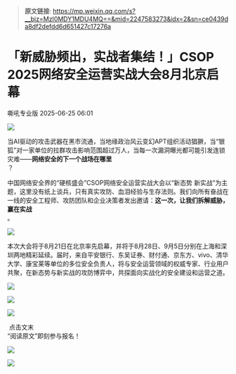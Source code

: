 > **原文链接**: https://mp.weixin.qq.com/s?__biz=MzI0MDY1MDU4MQ==&mid=2247583273&idx=2&sn=ce0439da8df2defdd6d651427c17276a

#  「新威胁频出，实战者集结！」CSOP 2025网络安全运营实战大会8月北京启幕  
 嘶吼专业版   2025-06-25 06:01  
  
![](https://mmbiz.qpic.cn/mmbiz_gif/wpkib3J60o297rwgIksvLibPOwR24tqI8dGRUah80YoBLjTBJgws2n0ibdvfvv3CCm0MIOHTAgKicmOB4UHUJ1hH5g/640?wx_fmt=gif "")  
  
当AI驱动的攻击武器在黑市流通，当地缘政治风云变幻APT组织活动猖獗，当“银狐”对一家单位的拉群攻击影响范围超过万人，当每一次漏洞曝光都可能引发连锁灾难——**网络安全的下一个战场在哪里**  
？  
  
中国网络安全界的“硬核盛会”CSOP网络安全运营实战大会以“新态势 新实战”为主题，这里没有纸上谈兵，只有真实攻防、血泪经验与生存法则。我们向所有奋战在一线的安全工程师、攻防团队和企业决策者发出邀请：**这一次，让我们拆解威胁，赢在实战**  
。  
  
![](https://mmbiz.qpic.cn/sz_mmbiz_png/wpkib3J60o28C8Lib5lQPKryshWlOhJTia2jxcVS8bsV0ib9d10xsISCSq8ZdIEZYc9jBrTXqnoy9kSwZZVia6ntaSA/640?wx_fmt=png&from=appmsg "")  
  
本次大会将于8月21日在北京率先启幕，并将于8月28日、9月5日分别在上海和深圳两地精彩延续。届时，来自平安银行、东吴证券、财付通、京东方、vivo、清华大学、康宝莱等单位的多位安全负责人，将与安全运营领域的权威专家、行业用户共聚，在新态势与新实战的攻防博弈中，共探面向实战化的安全建设和运营之道。  
  
![](https://mmbiz.qpic.cn/sz_mmbiz_png/wpkib3J60o28C8Lib5lQPKryshWlOhJTia27BKdDAaSs0EP7W7PWMSfwsR60V1BTv6NEhyoAic2XMxRMWqQQBNohog/640?wx_fmt=png&from=appmsg "")  
  
![](https://mmbiz.qpic.cn/sz_mmbiz_png/wpkib3J60o28C8Lib5lQPKryshWlOhJTia2BzTA2jbkgxgAIvpsibpc7HfiaW6gqFF59gkiaFCDauSLZVum1ic16f2oKA/640?wx_fmt=png&from=appmsg "")  
  
![](https://mmbiz.qpic.cn/sz_mmbiz_png/wpkib3J60o28C8Lib5lQPKryshWlOhJTia2WS8FbnQtO7vsyBfW0YJtBSUgeUaww9TEgonyg21pDibHgMGAbqlNR3A/640?wx_fmt=png&from=appmsg "")  
  
  
  
 点击文末  
“阅读原文”即刻参与报名！  
  
![](https://mmbiz.qpic.cn/sz_mmbiz_png/wpkib3J60o28C8Lib5lQPKryshWlOhJTia2mFttuOB7XJferqwasAR5oK1CSR5WaQqyrKcia2UiauI4hwCibSDsB7sRA/640?wx_fmt=png&from=appmsg "")  
  
![](https://mmbiz.qpic.cn/sz_mmbiz_png/wpkib3J60o28C8Lib5lQPKryshWlOhJTia2ur83mrNLYCuBjwQRYQCdadiczNlVK37PYWRUYZr8kicj43bd8CalfyEg/640?wx_fmt=png&from=appmsg "")  
  
  
